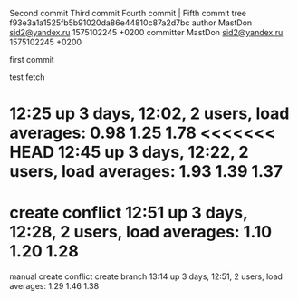 Second commit
Third commit
Fourth commit
 | Fifth commit
tree f93e3a1a1525fb5b91020da86e44810c87a2d7bc
author MastDon <sid2@yandex.ru> 1575102245 +0200
committer MastDon <sid2@yandex.ru> 1575102245 +0200

first commit

test fetch

12:25  up 3 days, 12:02, 2 users, load averages: 0.98 1.25 1.78
<<<<<<< HEAD
12:45  up 3 days, 12:22, 2 users, load averages: 1.93 1.39 1.37
=======

create conflict
12:51  up 3 days, 12:28, 2 users, load averages: 1.10 1.20 1.28
=======

manual create conflict
create branch
13:14  up 3 days, 12:51, 2 users, load averages: 1.29 1.46 1.38
